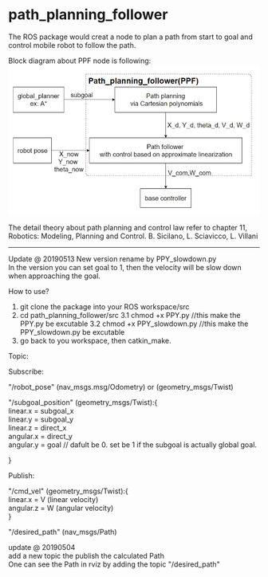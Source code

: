 # path_planning_follower

The ROS package would creat a node to plan a path from start to goal and control mobile robot to follow the path.

Block diagram about PPF node is following:
![image](image/PPF_blockdiagram.jpg)


The detail theory about path planning and control law refer to chapter 11, Robotics: Modeling, Planning and Control. B. Sicilano, L. Sciavicco, L. Villani

-------------------------------------------
Update @ 20190513
New version rename by PPY_slowdown.py   
In the version you can set goal to 1, then the velocity will be slow down when approaching the goal.




How to use?

1.  git clone the package into your ROS workspace/src
2.  cd path_planning_follower/src
3.1  chmod +x PPY.py   //this make the PPY.py be excutable
3.2  chmod +x PPY_slowdown.py   //this make the PPY_slowdown.py be excutable
4.  go back to you workspace, then catkin_make.

Topic:

Subscribe:

"/robot_pose" (nav_msgs.msg/Odometry) or (geometry_msgs/Twist)

"/subgoal_position" (geometry_msgs/Twist):{  
  linear.x = subgoal_x  
  linear.y = subgoal_y  
  linear.z = direct_x  
  angular.x = direct_y   
  angular.y = goal  // dafult be 0. set be 1 if the subgoal is actually global goal.
  
}

Publish:

"/cmd_vel" (geometry_msgs/Twist):{  
linear.x = V (linear velocity)   
angular.z = W (angular velocity)  
}

"/desired_path" (nav_msgs/Path)

update @ 20190504   
add a new topic the publish the calculated Path  
One can see the Path in rviz by adding the topic "/desired_path"  
